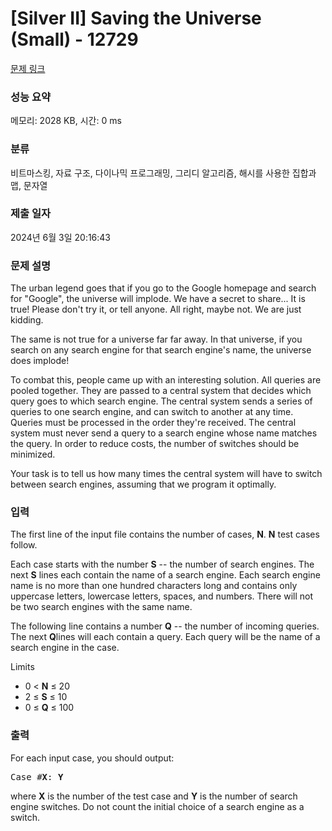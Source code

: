 # [Silver II] Saving the Universe (Small) - 12729 

[문제 링크](https://www.acmicpc.net/problem/12729) 

### 성능 요약

메모리: 2028 KB, 시간: 0 ms

### 분류

비트마스킹, 자료 구조, 다이나믹 프로그래밍, 그리디 알고리즘, 해시를 사용한 집합과 맵, 문자열

### 제출 일자

2024년 6월 3일 20:16:43

### 문제 설명

<p>The urban legend goes that if you go to the Google homepage and search for "Google", the universe will implode. We have a secret to share... It is true! Please don't try it, or tell anyone. All right, maybe not. We are just kidding.</p>

<p>The same is not true for a universe far far away. In that universe, if you search on any search engine for that search engine's name, the universe does implode!</p>

<p>To combat this, people came up with an interesting solution. All queries are pooled together. They are passed to a central system that decides which query goes to which search engine. The central system sends a series of queries to one search engine, and can switch to another at any time. Queries must be processed in the order they're received. The central system must never send a query to a search engine whose name matches the query. In order to reduce costs, the number of switches should be minimized.</p>

<p>Your task is to tell us how many times the central system will have to switch between search engines, assuming that we program it optimally.</p>

### 입력 

 <p>The first line of the input file contains the number of cases, <strong>N</strong>. <strong>N</strong> test cases follow.</p>

<p>Each case starts with the number <strong>S</strong> -- the number of search engines. The next <strong>S</strong> lines each contain the name of a search engine. Each search engine name is no more than one hundred characters long and contains only uppercase letters, lowercase letters, spaces, and numbers. There will not be two search engines with the same name.</p>

<p>The following line contains a number <strong>Q</strong> -- the number of incoming queries. The next <strong>Q</strong>lines will each contain a query. Each query will be the name of a search engine in the case.</p>

<p>Limits</p>

<ul>
	<li>0 < <strong>N</strong> ≤ 20</li>
	<li>2 ≤ <strong>S</strong> ≤ 10</li>
	<li>0 ≤ <strong>Q</strong> ≤ 100</li>
</ul>

### 출력 

 <p>For each input case, you should output:</p>

<pre>Case #<strong>X</strong>: <strong>Y</strong></pre>

<p>where <strong>X</strong> is the number of the test case and <strong>Y</strong> is the number of search engine switches. Do not count the initial choice of a search engine as a switch.</p>

